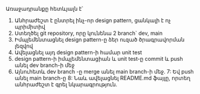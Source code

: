 Առաջադրանքը հետևյալն է՝
1. Անհրաժեշտ է ընտրել ինչ-որ design pattern, ցանկալի է ոչ պրիմիտիվ
2. Ստեղծել git repository,  որը կունենա 2 branch` dev, main
3. Իմպլեմենտացնել design pattern-ը ձեր ուզած ծրագրավորման լեզվով
4. Ավելացնել այդ design pattern-ի համար unit test
5. design pattern-ի  իմպլեմենտացիան և unit test-ը commit և push անել dev branch-ի մեջ
6. Այնուհետև dev branch -ը merge անել main branch-ի մեջ.
7: Եվ push անել main branch-ը
8: Նաև ավելացնել README.md ֆայլը, որտեղ անհրաժեշտ  է գրել նկարագրություն.
